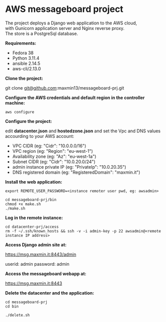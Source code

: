 # AWS messageboard project

The project deploys a Django web application to the AWS cloud,</br>
with Gunicorn application server and Nginx reverse proxy.</br>
The store is a PostgreSql database.</br>

**Requirements:**

- Fedora 38
- Python 3.11.4
- ansible 2.14.5
- aws-cli/2.13.0

**Clone the project:**

git clone git@github.com:maxmin13/messageboard-prj.git


**Configure the AWS credentials and default region in the controller machine:**

```
aws configure
```

**Configure the project:**

edit **datacenter.json** and **hostedzone.json** and set the Vpc and DNS values accourding to your AWS account: <br>

* VPC CIDR (eg: "Cidr": "10.0.0.0/16")<br>
* VPC region (eg: "Region": "eu-west-1")<br>
* Availability zone (eg: "Az": "eu-west-1a")<br>
* Subnet CIDR (eg: "Cidr": "10.0.20.0/24")<br>
* admin instance private IP (eg: "PrivateIp": "10.0.20.35")<br>
* DNS registered domain (eg: "RegisteredDomain": "maxmin.it")<br>

**Install the web application:**

```
export REMOTE_USER_PASSWORD=<instance remoter user pwd, eg: awsadmin>

cd messageboard-prj/bin
chmod +x make.sh
./make.sh
```

**Log in the remote instance:**

```
cd datacenter-prj/access
rm -f ~/.ssh/known_hosts && ssh -v -i admin-key -p 22 awsadmin@<remote instance IP address>

```

**Access Django admin site at:**

https://msg.maxmin.it:8443/admin

userid: admin
password: admin


**Access the messageboard webapp at:**

https://msg.maxmin.it:8443


**Delete the datacenter and the application:**

```
cd messageboard-prj
cd bin

./delete.sh
```

<br>
